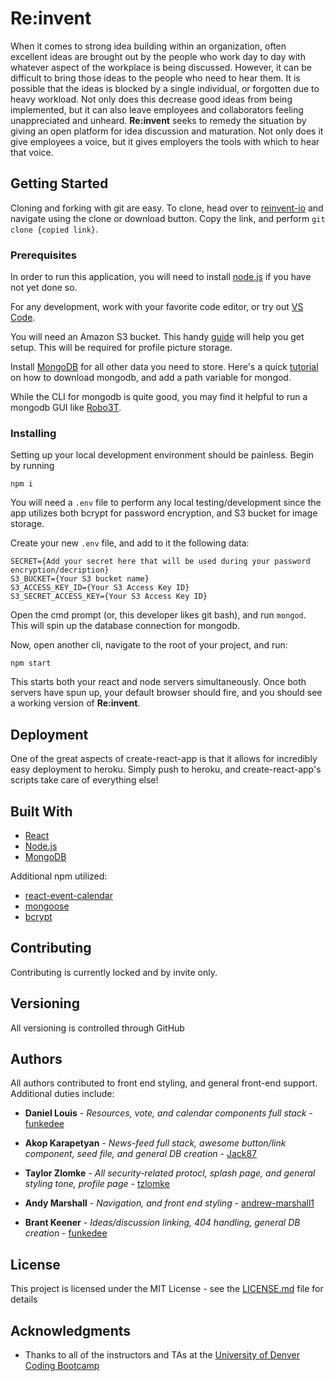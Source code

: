 # Re:invent

When it comes to strong idea building within an organization, often excellent ideas are brought out by the people who work day to day with whatever aspect of the workplace is being discussed. However, it can be difficult to bring those ideas to the people who need to hear them. It is possible that the ideas is blocked by a single individual, or forgotten due to heavy workload. Not only does this decrease good ideas from being implemented, but it can also leave employees and collaborators feeling unappreciated and unheard. **Re:invent** seeks to remedy the situation by giving an open platform for idea discussion and maturation. Not only does it give employees a voice, but it gives employers the tools with which to hear that voice.

## Getting Started

Cloning and forking with git are easy. To clone, head over to [reinvent-io](https://github.com/tzlomke/reinvent) and navigate using the clone or download button. Copy the link, and perform 
`git clone {copied link}`.

### Prerequisites

In order to run this application, you will need to install [node.js](https://nodejs.org/en/) if you have not yet done so.

For any development, work with your favorite code editor, or try out [VS Code](https://code.visualstudio.com/download).

You will need an Amazon S3 bucket. This handy [guide](https://docs.aws.amazon.com/quickstarts/latest/s3backup/step-1-create-bucket.html) will help you get setup. This will be required for profile picture storage.

Install [MongoDB](https://www.mongodb.com/download-center/community) for all other data you need to store. Here's a quick [tutorial](https://code.msdn.microsoft.com/Mongo-Database-setup-on-6963f46f) on how to download mongodb, and add a path variable for mongod.

While the CLI for mongodb is quite good, you may find it helpful to run a mongodb GUI like [Robo3T](https://robomongo.org/).

### Installing

Setting up your local development environment should be painless. Begin by running

`npm i`

You will need a `.env` file to perform any local testing/development since the app utilizes both bcrypt for password encryption, and S3 bucket for image storage.

Create your new `.env` file, and add to it the following data:

```
SECRET={Add your secret here that will be used during your password encryption/decription}
S3_BUCKET={Your S3 bucket name}
S3_ACCESS_KEY_ID={Your S3 Access Key ID}
S3_SECRET_ACCESS_KEY={Your S3 Access Key ID}
```

Open the cmd prompt (or, this developer likes git bash), and run `mongod`. This will spin up the database connection for mongodb.

Now, open another cli, navigate to the root of your project, and run:

`npm start`

This starts both your react and node servers simultaneously. Once both servers have spun up, your default browser should fire, and you should see a working version of **Re:invent**.

## Deployment

One of the great aspects of create-react-app is that it allows for incredibly easy deployment to heroku. Simply push to heroku, and create-react-app's scripts take care of everything else!

## Built With

* [React](https://reactjs.org/)
* [Node.js](https://nodejs.org/en/)
* [MongoDB](https://www.mongodb.com/)

Additional npm utilized:
* [react-event-calendar](https://www.npmjs.com/package/react-event-calendar)
* [mongoose](https://mongoosejs.com/)
* [bcrypt](https://www.npmjs.com/package/bcrypt)

## Contributing

Contributing is currently locked and by invite only.

## Versioning

All versioning is controlled through GitHub

## Authors

All authors contributed to front end styling, and general front-end support. Additional duties include:

* **Daniel Louis** - *Resources, vote, and calendar components full stack* - [funkedee](https://github.com/funkedee)

* **Akop Karapetyan** - *News-feed full stack, awesome button/link component, seed file, and general DB creation* - [Jack87](https://github.com/Jack87)

* **Taylor Zlomke** - *All security-related protocl, splash page, and general styling tone, profile page* - [tzlomke](https://github.com/tzlomke)

* **Andy Marshall** - *Navigation, and front end styling* - [andrew-marshall1](https://github.com/andrew-marshall1)

* **Brant Keener** - *Ideas/discussion linking, 404 handling, general DB creation* - [funkedee](https://github.com/funkedee)

## License

This project is licensed under the MIT License - see the [LICENSE.md](LICENSE.md) file for details

## Acknowledgments

* Thanks to all of the instructors and TAs at the [University of Denver Coding Bootcamp](https://bootcamp.du.edu/coding/)
